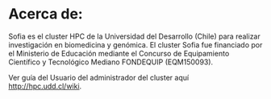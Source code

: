 # Acerca de:
Sofia es el cluster HPC de la Universidad del Desarrollo (Chile) para realizar investigación en biomedicina y genómica. El cluster Sofia fue financiado por el Ministerio de Educación mediante el Concurso de Equipamiento Científico y Tecnológico Mediano FONDEQUIP (EQM150093).

Ver guía del Usuario del administrador del cluster aquí http://hpc.udd.cl/wiki. 
